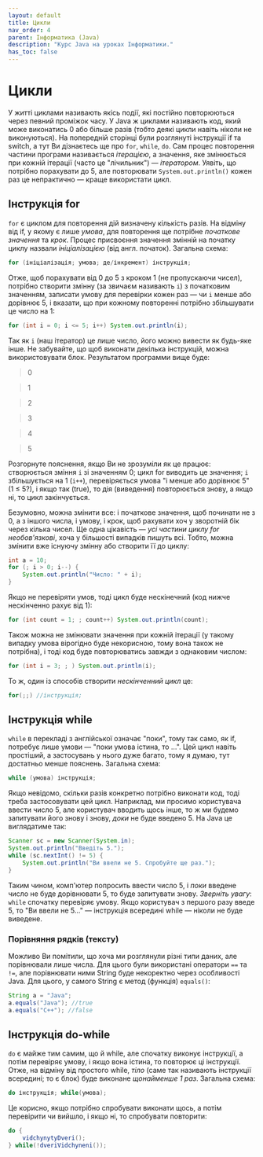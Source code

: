 ```yaml
---
layout: default
title: Цикли
nav_order: 4
parent: Інформатика (Java)
description: "Курс Java на уроках Інформатики."
has_toc: false
---
```


# Цикли

У житті циклами називають якісь події, які постійно повторюються через певний проміжок часу. У Java ж циклами називають код, який може виконатись 0 або більше разів (тобто деякі цикли навіть ніколи не виконуються). На попередній сторінці були розглянуті інструкції if та switch, а тут Ви дізнаєтесь ще про `for`, `while`, `do`. Сам процес повторення частини програми називається _ітерацією_, а значення, яке змінюється при кожній ітерації (часто це "лічильник") — _ітератором_. Уявіть, що потрібно порахувати до 5, але повторювати `System.out.println()` кожен раз це непрактично — краще використати цикл.

## Інструкція for

`for` є циклом для повторення дій визначену кількість разів. На відміну від if, у якому є лише _умова_, для повторення ще потрібне _початкове значення_ та _крок_. Процес присвоєння значення змінній на початку циклу назвали _ініціалізацією_ (від англ. початок). Загальна схема:

```java
for (ініціалізація; умова; де/інкремент) інструкція;
```
Отже, щоб порахувати від 0 до 5 з кроком 1 (не пропускаючи чисел), потрібно створити змінну (за звичаєм називають `i`) з початковим значенням, записати умову для перевірки кожен раз — чи `i` менше або дорівнює 5, і вказати, що при кожному повторенні потрібно збільшувати це число на 1:

```java
for (int i = 0; i <= 5; i++) System.out.println(i);
```
Так як `i` (наш ітератор) це лише число, його можно вивести як будь-яке інше. Не забувайте, що щоб виконати декілька інструкцій, можна використовувати блок. Результатом программи вище буде:

> 0

> 1

> 2

> 3

> 4

> 5

Розгорнуте пояснення, якщо Ви не зрозуміли як це працює: створюється зміння `i` зі значенням 0; цикл for виводить це значення; `i` збільшується на 1 (`i++`), перевіряється умова "i менше або дорівнює 5" (1 ≤ 5?), і якщо так (true), то дія (виведення) повторюється знову, а якщо ні, то цикл закінчується.

Безумовно, можна змінити все: і початкове значення, щоб починати не з 0, а з іншого числа, і умову, і крок, щоб рахувати хоч у зворотній бік через кілька чисел. Ще одна цікавість — _усі частини циклу for необов'язкові_, хоча у більшості випадків пишуть всі. Тобто, можна змінити вже існуючу змінну або створити її до циклу:

```java
int a = 10;
for (; i > 0; i--) {
	System.out.println("Число: " + i);
}
```
Якщо не перевіряти умов, тоді цикл буде нескінечний (код нижче нескінченно рахує від 1):

```java
for (int count = 1; ; count++) System.out.println(count);
```
Також можна не змінювати значення при кожній ітерації (у такому випадку умова вірогідно буде некорисною, тому вона також не потрібна), і тоді код буде повторюватись завжди з однаковим числом:

```java
for (int i = 3; ; ) System.out.println(i);
```
То ж, один із способів створити _нескінченний цикл_ це:

```java
for(;;) //інструкція;
```

## Інструкція while

`while` в перекладі з англійської означає "поки", тому так само, як if, потребує лише умови — "поки умова істина, то ...". Цей цикл навіть простіший, а застосувань у нього дуже багато, тому я думаю, тут достатньо менше пояснень. Загальна схема:

```java
while (умова) інструкція;
```
Якщо невідомо, скільки разів конкретно потрібно виконати код, тоді треба застосовувати цей цикл. Наприклад, ми просимо користувача ввести число 5, але користувач вводить щось інше, то ж ми будемо запитувати його знову і знову, _доки_ не буде введено 5. На Java це виглядатиме так:

```java
Scanner sc = new Scanner(System.in);
System.out.println("Введіть 5.");
while (sc.nextInt() != 5) {
	System.out.println("Ви ввели не 5. Спробуйте ще раз.");
}
```
Таким чином, комп'ютер попросить ввести число 5, і _поки_ введене число не буде дорівнювати 5, то буде запитувати знову. _Зверніть увагу_: `while` спочатку перевіряє умову. Якщо користувач з першого разу введе 5, то "Ви ввели не 5..." — інструкція всередині while — ніколи не буде виведене.

### Порівняння рядків (тексту)

Можливо Ви помітили, що хоча ми розглянули різні типи даних, але порівнювали лише числа. Для цього були використані оператори `==` та `!=`, але порівнювати ними String буде некоректно через особливості Java. Для цього, у самого String є метод (функція) `equals()`:

```java
String a = "Java";
a.equals("Java"); //true
a.equals("C++"); //false
```

## Інструкція do-while

`do` є майже тим самим, що й while, але спочатку виконує інструкції, а потім перевіряє умову, і якщо вона істина, то повторює ці інструкції. Отже, на відміну від простого while, _тіло_ (саме так називають інструкції всередині; то є блок) буде виконане _щонайменше 1 раз_. Загальна схема:

```java
do інструкція; while(умова);
```
Це корисно, якщо потрібно спробувати виконати щось, а потім перевірити чи вийшло, і якщо ні, то спробувати повторити:

```java
do {
	vidchynytyDveri();
} while(!dveriVidchyneni());
```

